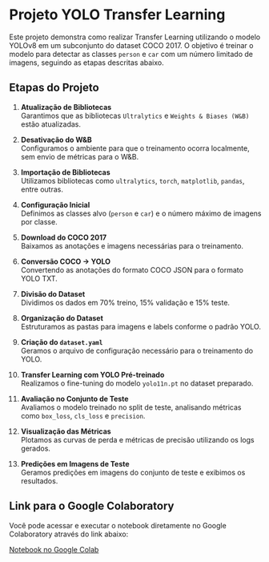 # Projeto YOLO Transfer Learning

Este projeto demonstra como realizar Transfer Learning utilizando o modelo YOLOv8 em um subconjunto do dataset COCO 2017. O objetivo é treinar o modelo para detectar as classes `person` e `car` com um número limitado de imagens, seguindo as etapas descritas abaixo.

## Etapas do Projeto

1. **Atualização de Bibliotecas**  
    Garantimos que as bibliotecas `Ultralytics` e `Weights & Biases (W&B)` estão atualizadas.

2. **Desativação do W&B**  
    Configuramos o ambiente para que o treinamento ocorra localmente, sem envio de métricas para o W&B.

3. **Importação de Bibliotecas**  
    Utilizamos bibliotecas como `ultralytics`, `torch`, `matplotlib`, `pandas`, entre outras.

4. **Configuração Inicial**  
    Definimos as classes alvo (`person` e `car`) e o número máximo de imagens por classe.

5. **Download do COCO 2017**  
    Baixamos as anotações e imagens necessárias para o treinamento.

6. **Conversão COCO → YOLO**  
    Convertendo as anotações do formato COCO JSON para o formato YOLO TXT.

7. **Divisão do Dataset**  
    Dividimos os dados em 70% treino, 15% validação e 15% teste.

8. **Organização do Dataset**  
    Estruturamos as pastas para imagens e labels conforme o padrão YOLO.

9. **Criação do `dataset.yaml`**  
    Geramos o arquivo de configuração necessário para o treinamento do YOLO.

10. **Transfer Learning com YOLO Pré-treinado**  
     Realizamos o fine-tuning do modelo `yolo11n.pt` no dataset preparado.

11. **Avaliação no Conjunto de Teste**  
     Avaliamos o modelo treinado no split de teste, analisando métricas como `box_loss`, `cls_loss` e `precision`.

12. **Visualização das Métricas**  
     Plotamos as curvas de perda e métricas de precisão utilizando os logs gerados.

13. **Predições em Imagens de Teste**  
     Geramos predições em imagens do conjunto de teste e exibimos os resultados.

## Link para o Google Colaboratory

Você pode acessar e executar o notebook diretamente no Google Colaboratory através do link abaixo:

[Notebook no Google Colab](https://colab.research.google.com/drive/1gE4dacXmezB1Ziu_t6DCeeRcJzD2S_dd?usp=sharing)

